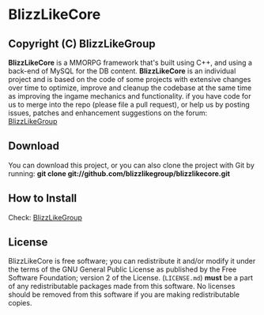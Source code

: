 BlizzLikeCore
==========

Copyright (C) BlizzLikeGroup
-------
**BlizzLikeCore** is a MMORPG framework that's built using C++, and using a 
back-end of MySQL for the DB content. **BlizzLikeCore** is an individual project
and is based on the code of some projects with extensive changes over time 
to optimize, improve and cleanup the codebase at the same time as improving 
the ingame mechanics and functionality.
if you have code for us to merge into the repo (please file a pull request), 
or help us by posting issues, patches and enhancement suggestions on the
forum: [BlizzLikeGroup](http://blizzlike.servegame.com "Forum")

Download
-------
You can download this project, or you can also clone the project with Git 
by running: **git clone git://github.com/blizzlikegroup/blizzlikecore.git**

How to Install
-------
Check: [BlizzLikeGroup](http://blizzlike.servegame.com "Forum")

License
-------
BlizzLikeCore is free software; you can redistribute it and/or modify it 
under the terms of the GNU General Public License as published by the 
Free Software Foundation; version 2 of the License.
(`LICENSE.md`) **must** be a part of any redistributable packages made from 
this software.  No licenses should be removed from this software if 
you are making redistributable copies.